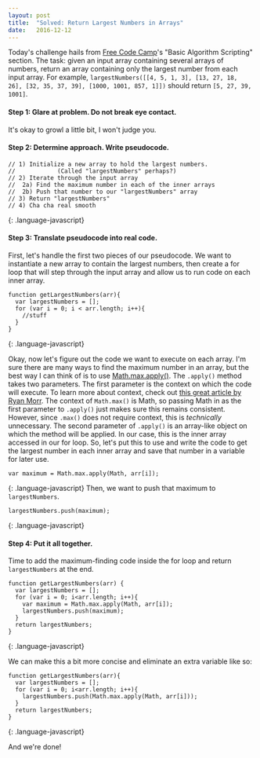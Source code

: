 ```yaml
---
layout: post
title:  "Solved: Return Largest Numbers in Arrays"
date:   2016-12-12
---
```


Today's challenge hails from [Free Code Camp](https://www.freecodecamp.com/)'s "Basic Algorithm Scripting" section. The task: given an input array containing several arrays of numbers, return an array containing only the largest number from each input array. For example, `largestNumbers([[4, 5, 1, 3], [13, 27, 18, 26], [32, 35, 37, 39], [1000, 1001, 857, 1]])` should return `[5, 27, 39, 1001]`.

#### Step 1: Glare at problem. Do not break eye contact.
It's okay to growl a little bit, I won't judge you.

#### Step 2: Determine approach. Write pseudocode.
```
// 1) Initialize a new array to hold the largest numbers.
//            (Called "largestNumbers" perhaps?)
// 2) Iterate through the input array
//  2a) Find the maximum number in each of the inner arrays
//  2b) Push that number to our "largestNumbers" array
// 3) Return "largestNumbers"
// 4) Cha cha real smooth
```
{: .language-javascript}

#### Step 3: Translate pseudocode into real code.
First, let's handle the first two pieces of our pseudocode. We want to instantiate a new array to contain the largest numbers, then create a for loop that will step through the input array and allow us to run code on each inner array.
```
function getLargestNumbers(arr){
  var largestNumbers = [];
  for (var i = 0; i < arr.length; i++){
    //stuff
  }
}
```
{: .language-javascript}

Okay, now let's figure out the code we want to execute on each array.
I'm sure there are many ways to find the maximum number in an array, but the best way I can think of is to use [Math.max](https://developer.mozilla.org/en-US/docs/Web/JavaScript/Reference/Global_Objects/Math/max)[.apply()](https://developer.mozilla.org/en-US/docs/Web/JavaScript/Reference/Global_Objects/Function/apply). The `.apply()` method takes two parameters. The first parameter is the context on which the code will execute. To learn more about context, check out [this great article by Ryan Morr](http://ryanmorr.com/understanding-scope-and-context-in-javascript/). The context of `Math.max()` is Math, so passing Math in as the first parameter to `.apply()` just makes sure this remains consistent. However, since `.max()` does not require context, this is *technically* unnecessary. The second parameter of `.apply()` is an array-like object on which the method will be applied. In our case, this is the inner array accessed in our for loop. So, let's put this to use and write the code to get the largest number in each inner array and save that number in a variable for later use.
```
var maximum = Math.max.apply(Math, arr[i]);
```
{: .language-javascript}
Then, we want to push that maximum to `largestNumbers`.
```
largestNumbers.push(maximum);
```
{: .language-javascript}

#### Step 4: Put it all together.
Time to add the maximum-finding code inside the for loop and return `largestNumbers` at the end.
```
function getLargestNumbers(arr) {
  var largestNumbers = [];
  for (var i = 0; i<arr.length; i++){
    var maximum = Math.max.apply(Math, arr[i]);
    largestNumbers.push(maximum);
  }
  return largestNumbers;
}
```
{: .language-javascript}

We can make this a bit more concise and eliminate an extra variable like so:
```
function getLargestNumbers(arr){
  var largestNumbers = [];
  for (var i = 0; i<arr.length; i++){
    largestNumbers.push(Math.max.apply(Math, arr[i]));
  }
  return largestNumbers;
}
```
{: .language-javascript}

And we're done!
